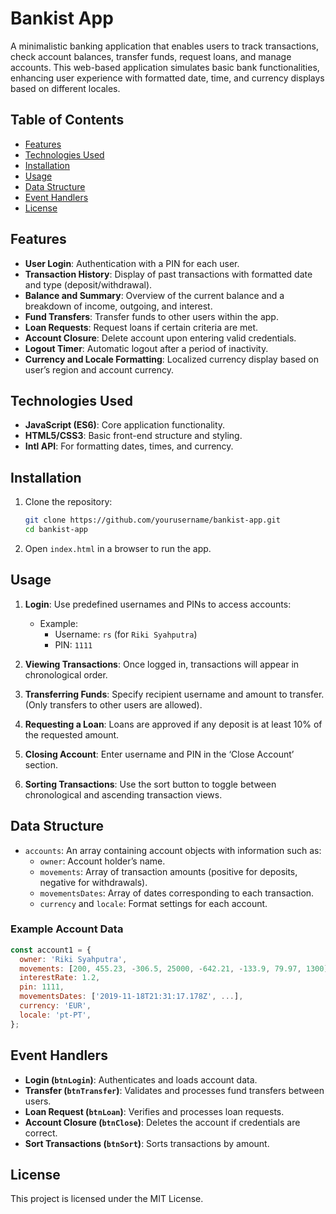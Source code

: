 # Bankist App

A minimalistic banking application that enables users to track transactions, check account balances, transfer funds, request loans, and manage accounts. This web-based application simulates basic bank functionalities, enhancing user experience with formatted date, time, and currency displays based on different locales.

## Table of Contents

- [Features](#features)
- [Technologies Used](#technologies-used)
- [Installation](#installation)
- [Usage](#usage)
- [Data Structure](#data-structure)
- [Event Handlers](#event-handlers)
- [License](#license)

## Features

- **User Login**: Authentication with a PIN for each user.
- **Transaction History**: Display of past transactions with formatted date and type (deposit/withdrawal).
- **Balance and Summary**: Overview of the current balance and a breakdown of income, outgoing, and interest.
- **Fund Transfers**: Transfer funds to other users within the app.
- **Loan Requests**: Request loans if certain criteria are met.
- **Account Closure**: Delete account upon entering valid credentials.
- **Logout Timer**: Automatic logout after a period of inactivity.
- **Currency and Locale Formatting**: Localized currency display based on user’s region and account currency.

## Technologies Used

- **JavaScript (ES6)**: Core application functionality.
- **HTML5/CSS3**: Basic front-end structure and styling.
- **Intl API**: For formatting dates, times, and currency.

## Installation

1. Clone the repository:
   ```bash
   git clone https://github.com/yourusername/bankist-app.git
   cd bankist-app
   ```

2. Open `index.html` in a browser to run the app.

## Usage

1. **Login**: Use predefined usernames and PINs to access accounts:
   - Example:
     - Username: `rs` (for `Riki Syahputra`)
     - PIN: `1111`
   
2. **Viewing Transactions**: Once logged in, transactions will appear in chronological order.

3. **Transferring Funds**: Specify recipient username and amount to transfer. (Only transfers to other users are allowed).

4. **Requesting a Loan**: Loans are approved if any deposit is at least 10% of the requested amount.

5. **Closing Account**: Enter username and PIN in the ‘Close Account’ section.

6. **Sorting Transactions**: Use the sort button to toggle between chronological and ascending transaction views.

## Data Structure

- `accounts`: An array containing account objects with information such as:
  - `owner`: Account holder’s name.
  - `movements`: Array of transaction amounts (positive for deposits, negative for withdrawals).
  - `movementsDates`: Array of dates corresponding to each transaction.
  - `currency` and `locale`: Format settings for each account.

### Example Account Data

```javascript
const account1 = {
  owner: 'Riki Syahputra',
  movements: [200, 455.23, -306.5, 25000, -642.21, -133.9, 79.97, 1300],
  interestRate: 1.2,
  pin: 1111,
  movementsDates: ['2019-11-18T21:31:17.178Z', ...],
  currency: 'EUR',
  locale: 'pt-PT',
};
```

## Event Handlers

- **Login (`btnLogin`)**: Authenticates and loads account data.
- **Transfer (`btnTransfer`)**: Validates and processes fund transfers between users.
- **Loan Request (`btnLoan`)**: Verifies and processes loan requests.
- **Account Closure (`btnClose`)**: Deletes the account if credentials are correct.
- **Sort Transactions (`btnSort`)**: Sorts transactions by amount.

## License

This project is licensed under the MIT License.
